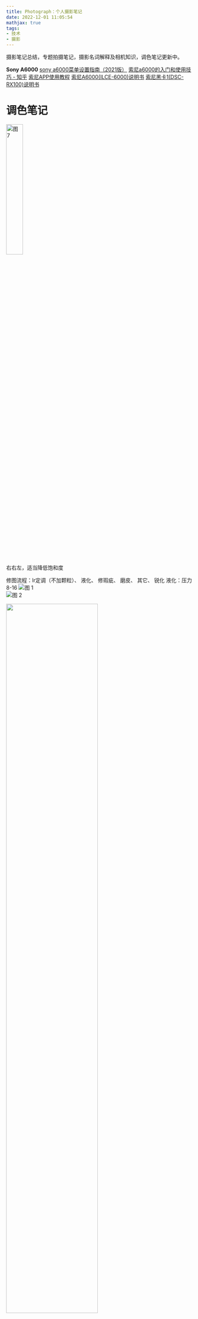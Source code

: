 ```yaml
---
title: Photograph：个人摄影笔记
date: 2022-12-01 11:05:54
mathjax: true
tags:
- 技术
- 摄影
---
```

摄影笔记总结，专题拍摄笔记，摄影名词解释及相机知识，调色笔记更新中。
<!--more-->

**Sony A6000**
[sony a6000菜单设置指南（2021版）](https://post.smzdm.com/p/ag449pm7/)
[索尼a6000的入门和使用技巧 - 知乎](https://zhuanlan.zhihu.com/p/87543572)
[索尼APP使用教程](https://kdocs.cn/l/cq3CTsJgxvNv?f=201)
[索尼A6000(ILCE-6000)说明书](http://app.mydigi.net/manualdown/soft/ilce-6000(4532055811).pdf)
[索尼黑卡1(DSC-RX100)说明书](http://app.mydigi.net/manualdown/soft/DSC-RX100(4429665112).pdf)

# 调色笔记
<img alt="图 7" src="https://raw.gitmirror.com/Arrowes/Blog/main/images/Photograph-rrl.png" width=30%/>  

右右左，适当降低饱和度

修图流程：lr定调（不加颗粒）、 液化、 修瑕疵、 磨皮、 其它、 锐化
液化：压力8-16
![图 1](https://raw.gitmirror.com/Arrowes/Blog/main/images/Photograph1.png)  
![图 2](https://raw.gitmirror.com/Arrowes/Blog/main/images/Photograph2.png)  
  

<img src="https://raw.gitmirror.com/Arrowes/Blog/main/images/Photograph3.jpeg" width=70%>

**直方图**以12位图像为例，12位图像记录的单个通道色彩深度是4096，但是4096并不是平均分布在直方图上，而是从亮部到暗部倍减。
所以在不过曝的前提下，尽量把图像信息向直方图的右边推进，直方图越向右，记录的色调信息就越多；进光量越充分，画质越好。


# 专题拍摄
主题拍摄：一直拍一种，最后放在一起
## 人像写真
人像摄影三要素：情绪，姿态，故事性
主题性的拍摄：
1. **风格**
清新、复古、古风、私房...
重点：依据主题去确立服饰，妆容，场景的匹配
2. **场景**
海边：百搭场景，安静，放松，舒服
大自然，草坪：场景开阔，构图简单，有利于引导模特姿态
室内环境：容易做到出彩的背景色，强烈的主题风格
校园场景：制服，便服，清新活泼
3. **服装搭配**
```mermaid
graph LR
A(依据主题风格选择服装搭配) -->B(依据搭配选场景)
C(依据模特确定主题) -->|简单大方清新自然不造作| A
B-->C
```
各要素相辅相成
4. **模特**
各有特点，契合气质定主题
5. **与模特的沟通**
确定主题，表达想法；
建立模特对你拍摄技术的信心，给看样片；
放松自然（放音乐），不停和模特进行沟通，不冷场，多夸夸；
引导与``场景，服装，道具``的互动；
摆拍结合抓拍，引导自然的情绪流露。

## 星空摄影
使用光污染地图：[light pollution map](www.lightpollutionmap.info)，[天文通-全球光污染地图](https://www.darkmap.cn/)，或直接用天文通小程序
对焦：手动对焦最亮的星星（无穷远），直到最小、最实
+ 星轨：月亮不能太亮，用star walk2找**小熊座**，即是星轨的圆心位置，ISO最低320，光圈最大
+ 银河：春夏秋，银河核心会出现在夜空中用，最大光圈
+ 月亮：农历的月初月末无月，月中满月，0点沉入地平线
+ 流星：找辐射点，用最大光圈（拍星轨稍小），短曝光时间

前期拍摄：连续拍摄多张照片。拍摄6~9张的堆栈变化最明显，张数越多虽然效果越好，但是随着照片数量的增加，效果的变化也逐渐放缓，且很吃内存

首先需要对齐图像，月亮在空中是不断移动的。在 ps 中，依次点击`文件-脚本-将文件载入堆栈`。
全选所有图层，点击`编辑-自动对齐图层`，如果失败，把图层混合模式改为差值或减去，移动图层手动对齐（全黑），最后再把混合模式改为正常。

全选所有图层，右键鼠标，转换为智能对象，再依次点击上方菜单中`图层-智能对象-堆栈模式-中间值`。

堆栈的主要作用还是降噪，并不能增加清晰度，还需要通过锐化才能有效提高清晰度。

在 camera RAW 滤镜中，增加清晰度和锐化数值，提高去除薄雾的数值，随后又继续用 ps 的 USM 锐化滤镜进行锐化，然后拉一个 S 型曲线提高对比度。

此外，也可以用 Registax6 这类专门处理天文摄影的软件进行后期堆栈和锐化，设置好参数，软件会自动进行对齐并堆栈降噪，随后进行锐化提高清晰度。整个操作流程会更简单，照片质量也更好。

+ 平均值：所有非透明像素的平均通道值渲染，堆栈后可以有效降低噪点，提升画质，还能带来长曝光的效果，多用于拍摄有水面、流动的云彩这样的照片。
+ 中间值：所有非透明像素的中间通道值，对减少杂色和从图像中移去不需要的内容很有效果。多用来降噪，或者‘广场去人’这种照片。
+ 最大值：所有非透明像素的最大通道值。一般用于星空、星轨、车流轨迹、夏日萤火虫的后期，将最亮的点进行叠加。

## 夜景烟火人像
1. 手动设置M档，大光圈，1/80s快门，1000左右ISO，钨丝灯白平衡，连拍模式
2. 不要将仙女棒拿着脸一侧，容易出现“阴阳脸”，2-3根的亮度较合适
3. 尽量使用RAW格式

焰火：不长不短的曝光时间，拍1张焰火+1张背景，后期混合模式：变亮
光绘：光圈最小，ISO最低，快门30s

# 摄影笔记
四要素：``取景，曝光，虚实，构图``
## 取景
互动：选取合适的前景与背景相互配合，有好的背景,就等合适的主体，注意人和景色的互动
云：镜头正对方向与云运动方向平行时，会呈放射状；大面积的卷云会在日落后形成火烧云
色温：日出日落时色温低，画面暖，之后一会儿就色温高画面冷
时间：阴天，多云，或日出后1h，日落前1h拍摄
拍摄浅色主体时，建议选择深色背景，反之亦然

**光线：**
> 不要在强光下拍风光片(建筑例外),必要则顺光拍；
早晚、阴天：顺逆光皆可；
侧逆光能更好地表现食物的立体感（柔光板辅助）；
上午朝西，下午朝东，顺光、色彩较好。
## 曝光
白天一般不增减曝光补偿,夜晚减一点让画面更干净
室外晴天的感光度通常在300以内，在室内可能达到500-800，甚至1000+；
在拍摄高速运动的对象时需要1/1000以上的快门速度，否则无法捕捉到瞬间画面；
逆光/大光比：前期包围曝光，后期多张混合（灰度蒙版，手动笔刷）
曝光时间——500法则：$$快门速度（s）=\frac{500}{镜头等效焦距（mm）}$$
## 虚实
不能一味追求大光圈和虚化，要清晰
慢门创造虚：1.光圈优先，记下数据；2.切手动，设记下的光圈，ISO，快门延长1000倍（超过30s用B门）
水：快门优先,水面雾化,映照色彩
后期混合景深
两只眼睛都要实
先对焦、再构图

**摇摄**：将相机调为S档，根据实际情况选择1/15~1/30秒之间的快门速度，选择AF-C连续对焦、广域对焦区域及高速连拍即可开始拍摄。
拍摄时，将对焦点选择在人物身上，然后随着人物运动的方向以与人物相同的角速度转动镜头并同时按下快门连拍，即可获得人物主体清晰、背景模糊的效果。摇摄在拍摄快速移动的物体时除了能够虚化掉杂乱的背景，还能极大地增强画面动感。
## 构图
1. 身体 4321 160
2. 三分法 99%的时候都有效
3. 层次 前中后景
4. 留白 前景 线条

**三分法**：人们的目光总是自然落在画面三分之二处的位置上，尽量使主要的被摄体位于画面三等分线的焦点上，效果会比位于中心位置更好。
大主体可以居中,否则放在三分焦点；
表达广阔场景时,将重要线条往三分线下压；
对称主体可居中,独立主体放左/右三分线


善用框景
“如果你拍的不够好,是因为你站得不够近"
注意纵深感，立体感
引入线条：利用慢门的轨迹创造线条。
美食/美颜：45°角，留白
参考当地明信片的名景点的拍摄位置和构图

**人像**：
> 人头不放正中间，要偏上一点,否则显矮；10°俯拍
人脸朝左,人物置右;人脸朝右,人物置左;面朝前时,将一只眼睛置竖直中线
手脚、关节不能裁切
让人物身体和面部与镜头呈45,立体、显瘦
头顶、脚下预留空间
只考虑人物：竖构图; 交代环境：横构图

# 摄影名词解释
<img src="https://raw.gitmirror.com/Arrowes/Blog/main/images/Photograph4.png" width="75%">

[几个必要的摄影名词解释](http://iphoto.blog.163.com/blog/static/174404124200832982358951/?utm_source=qq&utm_medium=social)
## 感光度 ISO
International Standards Organization，曾是制订胶卷的生产标准，现为CCD/CMOS（或胶卷）对光线的敏感程度。
> 设 ISO100，$T_{正确曝光} = 2s$
则 ISO200，$T_{正确曝光} = 1s$

高ISO：速度快，噪点大——弱光场合
低ISO：速度慢，画面精细——风光摄影

## 快门 Shutter
相机里控制曝光时间的装置。
手持相机拍摄的安全速度原则：安全速度是焦距的倒数，如果使用35mm镜头，快门速度不得低于1/35秒，使用200mm镜头时速度不得低于1/200秒，否则图片就可能糊了。

## 光圈 Aperture
镜头里调节进光孔大小的装置。
所有相机都基于小孔成像原理：排列组合的几块凹凸镜头+大孔=相机镜头
常见的光圈值如下： 
```
F1， F1.4， F2， F2.8， F4， F5.6， F8， F11， F16， F22， F32， F44， F64。
```
每两挡相邻光圈值之间进光量相差一倍。
<img src="https://raw.gitmirror.com/Arrowes/Blog/main/images/Photograph5.gif" width="50%">

最佳光圈：镜头在**中等光圈**的时候成像最好（图片最清晰）。
光圈大一级则镜片大很多，加工难度高，重量大，价格贵，适合弱光且无三脚架的情况。

光圈有三个作用：
> 1.  控制进光量，这直接影响到图片是否能正确曝光，是拍摄成功与否的关键；
> 2.  控制景深，光圈越小，景深越大。虽然焦距和拍摄远近都影响景深，但焦距和被摄物远近的改变同时也会影响构图，如果构图确定，我们能控制景深的武器就只剩下光圈了；
> 3.  光圈影响图片的清晰度，任何一个镜头都是在中等光圈的时候成像最好（图片最清晰），在最大光圈和最小光圈的时候解像度差。

**光圈优先** Aperture Priority: 手动定义光圈的大小，相机会根据这个光圈值确定能正确曝光的快门速度。
**小光圈**的景深效果在于叙事，在实践中可将其称为叙事性光圈，主要用于需要传达较多照片信息的题材中。 
为了使夜景画面星光璀璨，可以通过缩小光圈，得到呈星芒效果的灯光。这是因为光圈收缩到一定的程度时，光线就会通过光圈细小的孔洞产生衍射，从而使灯光出现四射的星芒效果，且光圈越小，光线越强烈，星芒效果越明显。

光圈不能无脑开太大，尤其是拍人像时，很容易使面部发虚

## 曝光 Exposure
光圈和快门的组合。
曝光量：让多少光进入
一张正确曝光的图片可以有N种不同的光圈和快门速度组合，若光圈F4快门速度1秒为正确曝光值，那F5.6和2秒以及F8和4秒也同样能得到准确曝光的图片。

**总结以上几个名词解释**：有三个因素能影响一张图片是否正确曝光：光圈，快门速度，ISO。其中光圈和速度联合决定进光量，ISO决定CCD/CMOS的感光速度。如果进光量不够，我们可以开大光圈或者降低快门速度，还是不够的话就提高ISO。大光圈的缺点是解像度不如中等光圈，快门速度降低则图片可能会糊，提高ISO后图片质量也会下降 。没有完美的方案，如何取舍要灵活决定。

## 测光与测光模式 Metering
测定光照强度，相机内的电脑根据电阻值的变化确定光线强度，进而确定曝光值（光圈，快门）。

测光模式主要有点测光，中央重点测光，区域（平均）测光三种。
> **点测光**: 只测取景框内一个小点的光线强度（此小点大约为取景框面积的10%到1%，看不同机型）。
**区域（平均）测光**: 把取景框分为5到63块（看机型不同），分别对每块测光然后再加权平均得到光照强度。
**中央重点测光**: 简化的区域（平均）测光，只把取景框分为中央圆圈和四周两块，分别测光，然后加权平均（中央圆圈的权重为70%左右）。

大多数情况下用区域测光即可。在光线明暗反差很大时应该采用点测光。用区域（平均）测光或中央重点也可以，可根据自己的艺术创意进行曝光补偿。

## 曝光补偿 Exposure compansation
修正（增减）曝光值。
照片要能真实反映拍摄时的环境亮度，相机自动测光就是取平均数，最后给出一个让图片达到**中间灰**（柯达灰）的曝光值，相机自动确定的曝光值90%以上是正确的，但纯白和纯黑等场景会测不准，因此需要曝光补偿。

曝光补偿的原则：**白加黑减**。
> 如果构图中有大片白色物体或特别明亮的物体，就要相应增加曝光量（增大光圈or/and减低快门速度）；
如果取景框中有大片黑色的物体，则要减少曝光量。

如果图片以RAW格式存储的话，其抗过曝/欠曝能力是很强的，只要没有曝成完全没层次的一片纯白，过曝/欠曝一个EV之内的照片都能在后期电脑处理时调正，而且基本不漏痕迹。但过曝/欠曝太多还是不行，如果相差2EV以上，调正后的图片也会很难看。所以掌握曝光补偿白加黑减的原则依然重要。

## 焦距 Focus
从镜片（或镜片组）的中心到焦点的距离（mm）。
+ 焦距50mm的镜头称为“标准镜头”，简称标头，拍出来的照片类似肉眼平视的感觉（视角为45°左右）；
+ 广角镜头（焦距小于35mm）能够让照相机“看得更宽阔”，因为它视角大；
+ 长焦镜头（焦距大于70mm）能让照相机“看得更远”，但视角窄。

光学变焦Optical Zoom：依靠镜片的位移来实现焦距的改变。光学变焦倍数越大，里面的镜片就越多，镜头体积相应较大，画质相对较低，光圈相对较小。$$变焦倍数＝\frac{最大焦距值}{最小焦距值}$$
数码变焦只是电子放大，用来骗人的。

|焦距|镜头类型|备注|
|----|----|----|
|14-24mm|超广角|视角很大，形变夸张，多用于拍摄建筑与风光
24-35mm|广角|多用于拍摄建筑与风光以及街头人文抓拍
35-70mm|中焦|视角接近人眼，多用于人文纪实抓拍
70-135mm|中长焦|视角比人眼窄，很多人像摄影师喜欢用这个焦段拍半身和头像的特写
135-300mm|长焦|适合拍摄远距离物体。例如体育摄影、风光特写等等。
大于300mm|超长焦/望远|适合拍摄超远距离物体比如野生动物

**焦距转换系数**:
镜头的视角是由镜头焦距和胶卷（或CCD/CMOS）尺寸两者联合决定的。尺寸变小相当于焦距变大。大部分数码相机CCD/CMOS面积都比原胶片小。
![图 6](https://raw.gitmirror.com/Arrowes/Blog/main/images/Photograph6.gif)  
假如焦距不变，CCD/CMOS越小，镜头视角越小，镜头转换系数只影响视角 。
$$镜头转换系数=\frac{135胶片对角线长度}{非全幅的CCD/CMOS对角线长度}$$
佳能：1.6， 
尼康，Sony：1.5

在其他条件相同的情况下，拍摄时使用的焦距越长，则画面的景深越浅，即可以得到更明显的虚化背景效果；反之，焦距越短视角越广，则画面的景深越大，越容易呈现大景深的画面效果。

## 景深 Depth of field, DOF
照片焦点前后延伸出来的“可接受清晰区域”。
> 小（浅）景深 → 背景模糊 → 人像摄影
大景深 → 前后都清晰 → 风光摄影

由三个因素决定：1. 光圈大小；2. 焦距长短；3. 被摄物体的远近。

+ 估计景深：
    > 1.  光圈越大，景深越小；
    > 2.  焦距越长，景深越小；
    > 3.  离被摄物体越近，景深越小。

需要注意的是，后景深的范围大于前景深的范围。

## 白平衡 White Balance
照相机对白色的还原准确性。
色温color temperature:以开尔文温度表示光线的色彩，单位K。
光源|色温（Ｋ）
-|-
蜡烛|2000
钨丝灯|2500-3200
荧光灯|4500-6500
日光（平均）|5400
有云天气下的日光|6500-7000

白平衡漂移：根据不同情况，在设置白平衡时设置不同的色调偏好能够得到不同的画面效果。比如在日光下拍摄樱花时，我们可以将日光白平衡中的色调加一些红，这样拍摄出的樱花会更粉嫩。
雪景容易偏色
物体在不同色温的光源照射下会呈现不同的色调，在日光灯下整体偏白，在普通钨丝白炽灯下整体偏黄。
在电脑上可以给RAW图片任意配置色温，彻底解决白平衡问题。

## RAW
* TIFF：不压缩的格式，单张超过25MB
* JPEG：有损压缩格式，占内存小，但有细节损失
    > CCD/CMOS经曝光产生电子图片信号，相机内的小电脑把这些电子信号进行加工处理，再传输给存储卡。这些加工处理包括白平衡配置，颜色饱和度的增减，图片锐度和对比度增减，降低图片噪点等等，最后压缩转换为JPEG格式进行存储。
* RAW：无损压缩格式，文件较大，后期空间大
    > CCD/CMOS经过曝光产生的图片电子信号直接传给存储卡，文件没有经过相机内部电路的任何图片参数和质量处理。所以RAW文件又被称为数码底片Digital Negatives,几乎所有的参数都可以后期在电脑上调。

重要图片的拍摄一律存储JPEG+RAW，一般的图片存JPEG。

## 色彩空间：sRGB,AdobeRGB
* AdobeRGB:有更广泛的色彩范围，比sRGB多出35%，照片呈现的色彩更丰富，适合打印，且可转sRGB，但在网络上色彩范围无法完全显示，表现较差；
* sRGB：范围较小，但在网络上有不错的表现。

# 相机知识
[摄影初学者挑选相机的常见问题](http://iphoto.blog.163.com/blog/static/1744041242011721920436)

<img alt="图 6" src="https://raw.gitmirror.com/Arrowes/Blog/main/images/Photograph-camera.png"  width="80%"/>  

## 镜头组合
来自相机笔记的『几个镜头组合方案』
+ 日常家用：16-50/18-55 + 55-210（优先覆盖焦距）
+ 旅游拍摄：腾龙18-200（大变焦，相对便携）
+ 人像拍摄：添置35/1.8或50/1.8
+ 风景拍摄：10-18 + 55-210（可考虑三阳8mm鱼眼）
+ 扫街纪实：适马19/2.8
+ 真爱且APS-C不换粉：10-18 + 16-70ZA + FE70-200G（焦距密不透风，且均为F4恒定），再加蔡司Touit三只，原厂24/1.8 ZA和55/1.8 ZA。

如果你对摄影的确是有很浓厚的兴趣，而且预算又有余，那么可以在第一支 标准变焦镜头的基础上，再购买一支定焦镜头，它是：50/ F1.8。 不管对哪个品牌来说，50 / F1.8都是一支经典镜头，极低廉的价格，却享有不 逊牛头的出色画质，1.8的大光圈可以让你更好的体会光圈的影响和作用，是 一支学习摄影的经典镜头 
## 相机清洁
+ 灰尘：
    > 气吹：先空吹几下
    棉签：确保无硬质灰尘，若有，用棉签定点清除
    擦镜布：顺一个方向，不要反复擦，由内向外螺旋擦拭

+ 指纹油脂：
    > 将镜头清洁液滴一滴在擦镜布上
    先挥发一下，再开始擦拭，手法同上

+ 雨水/海水：
    > 气吹猛吹
    大量清洁液滴在布上，不等挥发直接快速擦
    用布较干的地方擦干净，再用毛巾/软布擦干机身
    海水需要多擦几遍

+ 其他工具：
    > 毛刷：刷机身灰尘
    棉签：死角、取景器（加液）、镜头卡口
    节电导通剂：清洁镜头触点

+ 传感器：
    > 1.找灰尘：用小光圈（F16+）试拍白纸，手动对焦无穷远，灰尘位置上下左右颠倒（或有手动清洁模式）
    2.气吹
    3.传感器清洁棒：从左到右反复，柔和均匀
    4.传感器清洁液：等挥发

最后记得清洁镜头盖；
换镜头时要找背风处，动作要快。

## 拥有相机后快速入门
1. 读一本好书《美国纽约摄影学院摄影教材（上）》《美国摄影用光教程》
2. 阅读相机说明书熟悉常用设置和操作
3. 大量拍摄和学习
4. 关注几个严肃摄影媒体建立正确的价值观和审美情趣
5. 提高艺术文化修养，你的照片反映了你是什么样的人


## 文字
> 摄影是人类对静止最深刻的表达方式之一。摄影使我们把时间握在手中，与时间融合，这是任何其他形式都不具备的。
相片本身会传达出作者注入其中的情感。
 “为什么这样做”高于“如何实现”，我认为这应当是一切艺术的目标。
 我们的世界有许多美的事物。尽管摄影天生是一项孤独的活动，但我们可以通过照片感受到彼此之间的联系，从而让我们获得慰籍。     
 ——丹.温特斯《观看之路》

 如果你带着相机四下转悠，那就有义务保持警醒。  ——胡里奥·科塔萨尔《放大》

 我曾以为照片能留住那刻的画面，然而拍照的时候我已经失去了那片刻的时光。
 我常想，如果我拍了足够的照片，我就不会再失去任何人。事实上，我的照片让我看到了我失去了多少。
 摄影不是一项业余爱好，而是一种生活方式。
 摄影不只是拍照，更是一种生活哲学。

> 高光亮而不溢；暗部黑而不死；过度锐而不硬；画质润而不腻。焦内如刀割般犀利，焦外如奶油般化开。作品给人以美的感受，色彩清新脱俗，构图别出心裁，雅俗共赏。欣赏学习好友佳作，欢迎回访指导。
> 
> 主体清晰通透，动态多样，抓拍到位，表情自然，活泼靓丽。深邃的思想，惊世的影调，高超的构图，无与伦比的后期。充满了人文的气息，接地气的大片，期待您的佳作。毒，德味，大片，学习了!